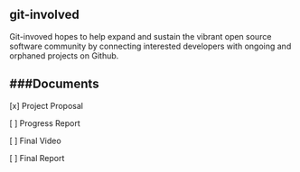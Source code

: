 ## git-involved

Git-invoved hopes to help expand and sustain the vibrant open source software community by connecting interested developers with ongoing and orphaned projects on Github.

###Documents
----------------------------------
[x] Project Proposal

[ ] Progress Report

[ ] Final Video

[ ] Final Report
	
